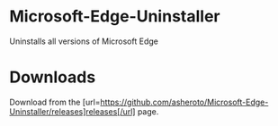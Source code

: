 # Microsoft-Edge-Uninstaller
Uninstalls all versions of Microsoft Edge

# Downloads

Download from the [url=https://github.com/asheroto/Microsoft-Edge-Uninstaller/releases]releases[/url] page.
